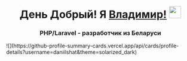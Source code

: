 <h1 align="center">День Добрый! Я <a href="https://www.linkedin.com/in/vova-kharchenko-ba905019b/" target="_blank">Владимир!</a> 
<img src="https://github.com/blackcater/blackcater/raw/main/images/Hi.gif" height="32"/></h1>
<h3 align="center">PHP/Laravel - разработчик из Беларуси</h3>
![](https://github-profile-summary-cards.vercel.app/api/cards/profile-details?username=daniilshat&theme=solarized_dark)
<!--
**VovaMolxs/VovaMolxs** is a ✨ _special_ ✨ repository because its `README.md` (this file) appears on your GitHub profile.

Here are some ideas to get you started:

- 🔭 I’m currently working on ...
- 🌱 I’m currently learning ...
- 👯 I’m looking to collaborate on ...
- 🤔 I’m looking for help with ...
- 💬 Ask me about ...
- 📫 How to reach me: ...
- 😄 Pronouns: ...
- ⚡ Fun fact: ...
-->
